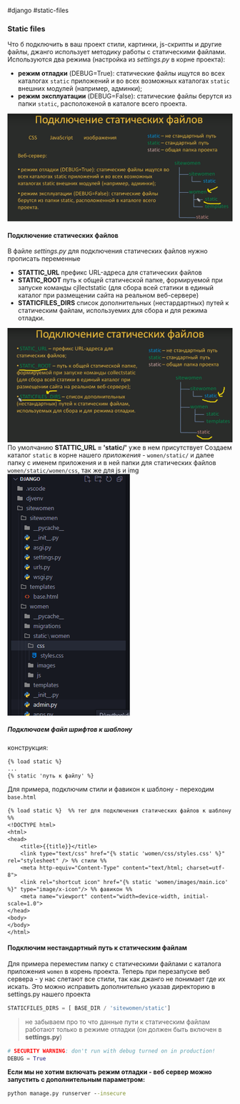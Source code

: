 #django #static-files
### Static files
Что б подключить в ваш проект стили, картинки, js-скрипты и другие файлы, джанго использует методику работы с статическими файлами.
Используются два режима (настройка из *settings.py* в корне проекта):
- **режим отладки** (DEBUG=True): статические файлы ищутся во всех каталогах `static`  приложений и во всех возможных каталогах `static` внешних модулей (например, админки);
- **режим эксплуатации** (DEBUG=False): статические файлы берутся из папки `static`, расположеной в каталоге всего проекта.

![](files/static.png)
#### Подключение статических файлов
В файле *settings.py* для подключения статических файлов нужно прописать переменные
-  **STATTIC_URL** префикс URL-адреса для статических файлов
- **STATIC_ROOT** путь к общей статической папке, формируемой при запуске команды cjllectstatic (для сбора всей статики в единый каталог при размещении сайта на реальном веб-сервере)
- **STATICFILES_DIRS** список дополнительных (нестардартных) путей к статическим файлам, используемих для сбора и для режима отладки.

![](files/static2.png)
По умолчанию **STATTIC_URL = 'static/'** уже в нем присутствует
Создаем каталог `static` в корне нашего *приложения* - `women/static/` и далее папку с именем приложения  и в ней папки для статических файлов `women/static/women/css`, так же для js и img
![](files/static3.png)
##### Подключаем файл шрифтов к шаблону
конструкция:
```django
{% load static %}
...
{% static 'путь к файлу' %}
```
Для примера, подключим стили и фавикон к шаблону - переходим `base.html`
```django
{% load static %}  %% тег для подключения статических файлов к шаблону %%
<!DOCTYPE html>
<html>
<head>
    <title>{{title}}</title>
    <link type="text/css" href="{% static 'women/css/styles.css' %}" rel="stylesheet" /> %% стили %%
    <meta http-equiv="Content-Type" content="text/html; charset=utf-8">
    <link rel="shortcut icon" href="{% static 'women/images/main.ico' %}" type="image/x-icon"/> %% фавикон %%
    <meta name="viewport" content="width=device-width, initial-scale=1.0">
</head>
<body>
</body>
</html>
```
#### Подключим нестандартный путь к статическим файлам
Для примера переместим папку с статическими файлами с каталога приложения `women` в корень проекта. Теперь при перезапуске веб сервера - у нас слетают все стили, так как джанго не понимает где их искать. Это можно исправить дополнительно указав директорию в settings.py нашего проекта 
```py
STATICFILES_DIRS = [ BASE_DIR / 'sitewomen/static']
```
> не забываем про то что данные пути к статическим файлам работают только в режиме отладки (он должен быть включен в **settings.py**)
```py
# SECURITY WARNING: don't run with debug turned on in production!
DEBUG = True
```
**Если мы не хотим включать режим отладки - веб сервер можно запустить с дополнительным параметром:**
```cmd
python manage.py runserver --insecure
```